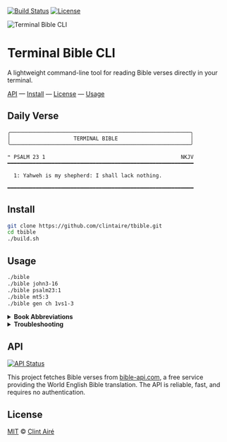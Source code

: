 [![Build Status](https://github.com/clintaire/tbible/workflows/Daily%20Bible%20Verse%20Update/badge.svg)](https://github.com/clintaire/tbible/actions)
[![License](https://img.shields.io/badge/license-MIT-blue.svg)](LICENSE)

![Terminal Bible CLI](https://camo.githubusercontent.com/2722992d519a722218f896d5f5231d49f337aaff4514e78bd59ac935334e916a/68747470733a2f2f692e696d6775722e636f6d2f77617856496d762e706e67)

# Terminal Bible CLI

A lightweight command-line tool for reading Bible verses directly in your terminal.

[API](#api) — [Install](#install) — [License](#license) — [Usage](#usage)

<!-- DAILY_VERSE_START -->
## Daily Verse


    ╭─────────────────────────────────────────────────────────╮
    │                    TERMINAL BIBLE                       │
    ╰─────────────────────────────────────────────────────────╯

    ❝ PSALM 23 1                                           NKJV
    ━━━━━━━━━━━━━━━━━━━━━━━━━━━━━━━━━━━━━━━━━━━━━━━━━━━━━━━━━━━

      1: Yahweh is my shepherd: I shall lack nothing.

    ━━━━━━━━━━━━━━━━━━━━━━━━━━━━━━━━━━━━━━━━━━━━━━━━━━━━━━━━━━━
<!-- DAILY_VERSE_END -->

## Install

```bash
git clone https://github.com/clintaire/tbible.git
cd tbible
./build.sh
```

## Usage

```bash
./bible
./bible john3-16
./bible psalm23:1
./bible mt5:3
./bible gen ch 1vs1-3
```

<details>
<summary><strong>Book Abbreviations</strong></summary>

Use these short forms instead of full book names:

**Old Testament:**
```
gen, ex, lev, num, deut, josh, judg, ruth
1sam, 2sam, 1ki, 2ki, 1chr, 2chr, ezra, neh, est, job
ps/psalm, prov, eccl, song, isa, jer, lam, ezek, dan
hos, joel, amos, oba, jon, mic, nah, hab, zep, hag, zech, mal
```

**New Testament:**
```
mt, mk, lk, jn, acts, rom, 1cor, 2cor, gal, eph, phil, col
1th, 2th, 1tim, 2tim, tit, phlm, heb, jas, 1pet, 2pet
1jn, 2jn, 3jn, jude, rev
```

</details>

<details>
<summary><strong>Troubleshooting</strong></summary>

```bash
rustup update stable
cargo clean && ./build.sh
chmod +x build.sh bible
curl https://bible-api.com/john+3:16
```
</details>

## API

[![API Status](https://img.shields.io/website?url=https://bible-api.com&label=API%20Status&color=green)](https://bible-api.com)

This project fetches Bible verses from [bible-api.com](https://bible-api.com), a free service providing the World English Bible translation. The API is reliable, fast, and requires no authentication.

## License

[MIT](./LICENSE) &copy; [Clint Airé](https://github.com/clintaire)
